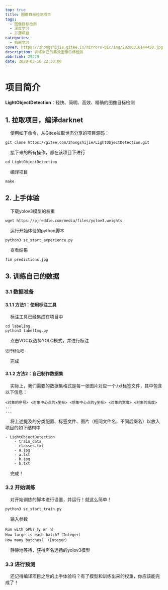 ```yaml
---
top: true
title: 图像目标检测项目
tags:
  - 图像目标检测
  - 深度学习
  - 开源项目
categories:
  - 机器学习
cover: https://zhongshijie.gitee.io/mirrors-pic/img/20200316144450.jpg
description: 训练自己的高效图像目标检测
abbrlink: 29479
date: 2020-03-16 22:30:00
---
```


# 项目简介

**LightObjectDetection**：轻快、简明、高效、精确的图像目标检测

## 1. 拉取项目，编译darknet
&nbsp; &nbsp; 使用如下命令，从Gitee拉取世杰分享的项目源码：
```
git clone https://gitee.com/zhongshijie/LightObjectDetection.git
```
&nbsp; &nbsp; 接下来的所有操作，都在该项目下进行
```
cd LightObjectDetection
```
&nbsp; &nbsp; 编译项目
```
make
```

## 2. 上手体验
&nbsp; &nbsp; 下载yolov3模型的权重
```
wget https://pjreddie.com/media/files/yolov3.weights
```
&nbsp; &nbsp; 运行开始体验的python脚本
```
python3 sc_start_experience.py
```
&nbsp; &nbsp; 查看结果
```
fim predictions.jpg
```

## 3. 训练自己的数据
### 3.1 数据准备
#### 3.1.1 方法1：使用标注工具
&nbsp; &nbsp; 标注工具已经集成在项目中
```
cd labelImg
python3 labelImg.py
```
&nbsp; &nbsp; 点击VOC以选择YOLO模式，并进行标注
```
进行标注吧~
```

&nbsp; &nbsp; 完成


#### 3.1.2 方法2：自己制作数据集
&nbsp; &nbsp; 实际上，我们需要的数据集格式是每一张图片对应一个.txt标签文件，其中包含以下信息：
```
<对象的序号> <对象中心点的x坐标> <想象中心点的y坐标> <对象的宽度> <对象的高度>
...
...
```
&nbsp; &nbsp; 将上述提及的分类配置、标签文件、图片（相同文件名，不同后缀名）以放入项目的如下结构中
```
- LightObjectDetection
    - train_data
	- classes.txt
	- a.jpg
	- a.txt
	- b.jpg
	- b.txt
```
&nbsp; &nbsp; 完成！

### 3.2 开始训练
&nbsp; &nbsp; 对开始训练的脚本进行设置，并运行！就这么简单！
```
python3 sc_start_train.py
```
&nbsp; &nbsp; 输入参数
```
Run with GPU?（y or n）
How large is each batch?（Integer）
How many batches? （Integer）
```
&nbsp; &nbsp; 静静地等待，获得声名远扬的yolov3模型

### 3.3 进行预测
&nbsp; &nbsp; 还记得编译项目之后的上手体验吗？有了模型和训练出来的权重，你应该能完成了！
